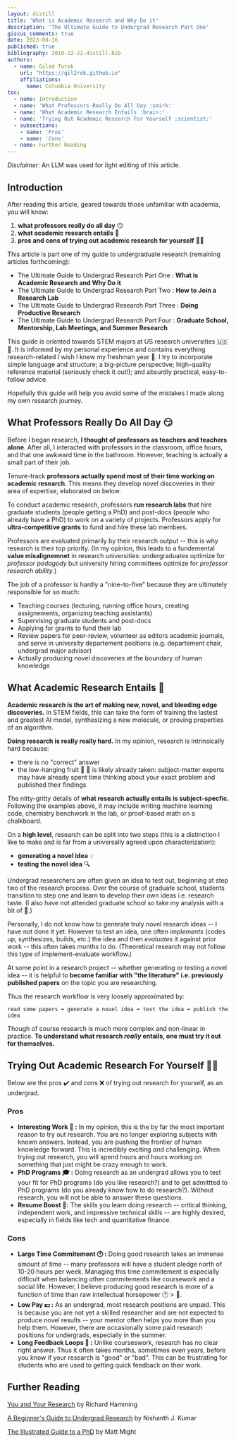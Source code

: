 ```yaml
---
layout: distill
title: 'What is Academic Research and Why Do it'
description: 'The Ultimate Guide to Undergrad Research Part One'
giscus_comments: true
date: 2023-08-16
published: true
bibliography: 2018-12-22-distill.bib
authors:
  - name: Gilad Turok
    url: "https://gil2rok.github.io"
    affiliations:
      name: Columbia University
toc:
  - name: Introduction
  - name: 'What Professors Really Do All Day :smirk:'
  - name: 'What Academic Research Entails :brain:'
  - name: 'Trying Out Academic Research For Yourself :scientist:'
  - subsections:
    - name: 'Pros'
    - name: 'Cons'
  - name: Further Reading
---
```


*Disclaimer*: An LLM was used for light editing of this article.

## Introduction

After reading this article, geared towards those unfamiliar with academia, you will know: 

1. **what professors really do all day** :smirk:
2. **what academic research entails** :brain:
3. **pros and cons of trying out academic research for yourself** :scientist:

This article is part one of my guide to undergraduate research (remaining articles forthcoming):

- The Ultimate Guide to Undergrad Research Part One : **What is Academic Research and Why Do it**
- The Ultimate Guide to Undergrad Research Part Two : **How to Join a Research Lab**
- The Ultimate Guide to Undergrad Research Part Three : **Doing Productive Research**
- The Ultimate Guide to Undergrad Research Part Four : **Graduate School, Mentorship, Lab Meetings, and Summer Research**

This guide is oriented towards STEM majors at US research universities :us: :school:. It is informed by my personal experience and contains everything research-related I wish I knew my freshman year :baby:. I try to incorporate simple language and structure; a big-picture perspective; high-quality reference material (seriously check it out!); and absurdly practical, easy-to-follow advice.

Hopefully this guide will help you avoid some of the mistakes I made along my own research journey.

## What Professors Really Do All Day :smirk:

Before I began research, **I thought of professors as teachers and teachers alone**. After all, I interacted with professors in the classroom, office hours, and that one awkward time in the bathroom. However, teaching is actually a small part of their job.

Tenure-track **professors actually spend most of their time working on academic research**. This means they develop novel discoveries in their area of expertise, elaborated on below.

To conduct academic research, professors **run research labs** that hire graduate students (people getting a PhD) and post-docs (people who already have a PhD) to work on a variety of projects. Professors apply for **ultra-competitive grants** to fund and hire these lab members.

Professors are evaluated primarily by their research output -- this is why research is their top priority. (In my opinion, this leads to a fundemental **value misalignemnet** in research universities: undergraduates optimize for *professor pedagody* but university hiring committees optimize for *professor research ability*.)

The job of a professor is hardly a "nine-to-five" because they are ultimately responsible for so much:

- Teaching courses (lecturing, running office hours, creating assignements, organizing teaching assistants)
- Supervising graduate students and post-docs
- Applying for grants to fund their lab
- Review papers for peer-review, volunteer as editors academic journals, and serve in university departement positions (e.g. departement chair, undergrad major advisor)
- Actually producing novel discoveries at the boundary of human knowledge

## What Academic Research Entails :brain:

**Academic research is the art of making new, novel, and bleeding edge discoveries.** In STEM fields, this can take the form of training the lastest and greatest AI model, synthesizing a new molecule, or proving properties of an algorithm.

**Doing research is really really hard.** In my opinion, research is intrinsically hard because:

- there is no "correct" answer
- the low-hanging fruit :apple: :peach: is likely already taken: subject-matter experts may have already spent time thinking about your exact problem and published their findings

The nitty-gritty details of **what research actually entails is subject-specfic.** Following the examples above, it may include writing machine learning code, chemistry benchwork in the lab, or proof-based math on a chalkboard.

On a **high level**, research can be split into two steps (this is a distinction I like to make and is far from a universally agreed upon characterization):

- **generating a novel idea** :bulb:
- **testing the novel idea** :mag:

Undergrad researchers are often given an idea to test out, beginning at step two of the research process. Over the course of graduate school, students transition to step one and learn to develop their own ideas i.e. research taste. (I also have not attended graduate school so take my analysis with a bit of :salt:.)

Personally, I do not know how to generate truly novel research ideas -- I have not done it yet. However to test an idea, one often *implements* (codes up, synthesizes, builds, etc.) the idea and then *evaluates* it against prior work -- this often takes months to do. (Theoretical research may not follow this type of implement-evaluate workflow.)

At some point in a research project -- whether generating or testing a novel idea -- it is helpful to **become familiar with "the literature" i.e. previously published papers** on the topic you are researching.

Thus the research workflow is very loosely approximated by:

    read some papers ➡️ generate a novel idea ➡️ test the idea ➡️ publish the idea
    
Though of course research is much more complex and non-linear in practice. **To understand what research *really* entails, one must try it out for themselves.**

## Trying Out Academic Research For Yourself :scientist:

Below are the pros :heavy_check_mark: and cons :x: of trying out research for yourself, as an undergrad.

### Pros
- **Interesting Work :briefcase: :** In my opinion, this is the by far the most important reason to try out research. You are no longer exploring subjects with known answers. Instead, you are pushing the frontier of human knowledge forward. This is incredibly exciting *and* challenging. When trying out research, you will spend hours and hours working on something that just might be crazy enough to work.
- **PhD Programs :mortar_board: :** Doing research as an undergrad allows you to test your fit for PhD programs (do you like research?) and to get admittted to PhD programs (do you already know how to do research?). Without research, you will not be able to answer these questions.
- **Resume Boost :page_facing_up::**  The skills you learn doing research -- critical thinking, independent work, and impressive technical skills -- are highly desired, especially in fields like tech and quantitative finance.

### Cons
- **Large Time Commitement :clock1: :** Doing good research takes an immense amount of time -- many professors will have a student pledge north of 10-20 hours per week. Managing this time commitement is especially difficult when balancing other commitements like coursework and a social life. However, I believe producing good research is more of a function of time than raw intellectual horsepower :clock1: > :horse:.
- **Low Pay :dollar: :** As an undergrad, most research positions are unpaid. This is because you are not yet a skilled researcher and are not expected to produce novel results -- your mentor often helps you more than you help them. However, there are occasionally some paid research positions for undergrads, especially in the summer.
- **Long Feedback Loops :repeat: :** Unlike courseswork, research has no clear right answer. Thus it often takes months, sometimes even years, before you know if your research is "good" or "bad". This can be frustrating for students who are used to getting quick feedback on their work.

## Further Reading

[You and Your Research](https://www.cs.virginia.edu/~robins/YouAndYourResearch.html) by Richard Hamming

[A Beginner's Guide to Undergrad Research](https://nishanthjkumar.com/A-Beginner's-Guide-to-Undergrad-CS-Research/) by Nishanth J. Kumar

[The Illustrated Guide to a PhD](https://matt.might.net/articles/phd-school-in-pictures/) by Matt Might
